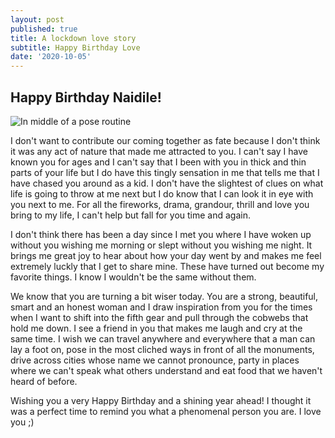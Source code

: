 ```yaml
---
layout: post
published: true
title: A lockdown love story
subtitle: Happy Birthday Love
date: '2020-10-05'
---
```

## Happy Birthday Naidile!
![In middle of a pose routine]({{site.baseurl}}/img/upload.jpg)



I don't want to contribute our coming together as fate because I don't think it was any act of nature that made me attracted to you. I can't say I have known you for ages and I can't say that I been with you in thick and thin parts of your life but I do have this tingly sensation in me that tells me that I have chased you around as a kid. I don't have the slightest of clues on what life is going to throw at me next but I do know that I can look it in eye with you next to me. For all the fireworks, drama, grandour, thrill and love you bring to my life, I can't help but fall for you time and again.

I don't think there has been a day since I met you where I have woken up without you wishing me morning or slept without you wishing me night. It brings me great joy to hear about how your day went by and makes me feel extremely luckly that I get to share mine. These have turned out become my favorite things. I know I wouldn't be the same without them. 

We know that you are turning a bit wiser today. You are a strong, beautiful, smart and an honest woman and I draw inspiration from you for the times when I want to shift into the fifth gear and pull through the cobwebs that hold me down. I see a friend in you that makes me laugh and cry at the same time. I wish we can travel anywhere and everywhere that a man can lay a foot on, pose in the most cliched ways in front of all the monuments, drive across cities whose name we cannot pronounce, party in places where we can't speak what others understand and eat food that we haven't heard of before.

Wishing you a very Happy Birthday and a shining year ahead! I thought it was a perfect time to remind you what a phenomenal person you are. I love you ;)
